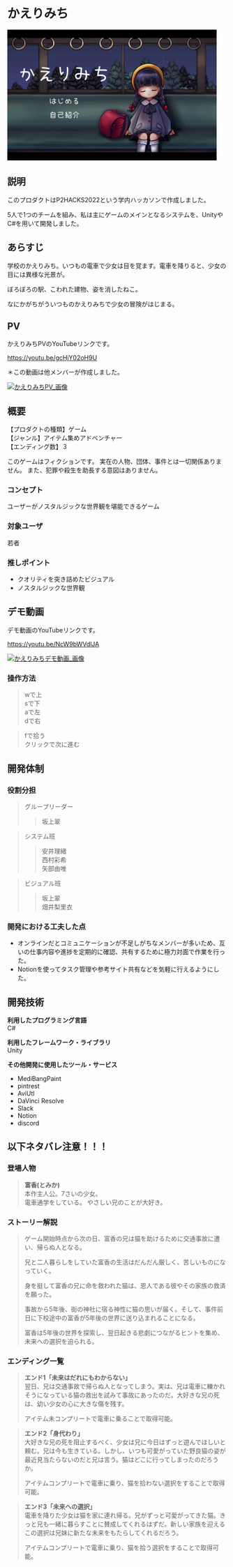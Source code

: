 # かえりみち 
<img src="./かえりみちタイトル.jpg" width="480" height="300">


## **説明**
このプロダクトはP2HACKS2022という学内ハッカソンで作成しました。

5人で1つのチームを組み、私は主にゲームのメインとなるシステムを、UnityやC#を用いて開発しました。

## **あらすじ**  
学校のかえりみち。いつもの電車で少女は目を覚ます。電車を降りると、少女の目には異様な光景が。 

ぼろぼろの駅、こわれた建物、姿を消したねこ。  

なにかがちがういつものかえりみちで少女の冒険がはじまる。

## **PV**
かえりみちPVのYouTubeリンクです。

https://youtu.be/gcHjY02oH9U

＊この動画は他メンバーが作成しました。

[![かえりみちPV_画像](https://user-images.githubusercontent.com/64635773/225572903-d13be747-2079-4c21-bf38-4ef78f072d71.jpg)](https://youtu.be/gcHjY02oH9U)


## **概要**  
【プロダクトの種類】ゲーム   
【ジャンル】アイテム集めアドベンチャー  
【エンディング数】３  

このゲームはフィクションです。
実在の人物、団体、事件とは一切関係ありません。
また、犯罪や殺生を助長する意図はありません。

### **コンセプト**  
ユーザーがノスタルジックな世界観を堪能できるゲーム

### **対象ユーザ**  
若者

### **推しポイント**  
* クオリティを突き詰めたビジュアル  
* ノスタルジックな世界観


## **デモ動画**
デモ動画のYouTubeリンクです。

https://youtu.be/NcW9bWVdlJA

[![かえりみちデモ動画_画像](https://user-images.githubusercontent.com/64635773/225569366-d13fce59-64df-447e-adae-bd43e1015aac.jpg)](https://youtu.be/NcW9bWVdlJA)


### **操作方法**  
>wで上  
>sで下  
>aで左  
>dで右  
  
>fで拾う  
>クリックで次に進む  

## 開発体制  

### **役割分担**  
>グループリーダー  
>>坂上翠  
  
>システム班  
>>安井理緒  
>>西村彩希  
>>矢部由唯  
  
>ビジュアル班  
>>坂上翠  
>>畑井梨里衣  

### **開発における工夫した点**  
* オンラインだとコミュニケーションが不足しがちなメンバーが多いため、互いの仕事内容や進捗を定期的に確認、共有するために極力対面で作業を行った。
* Notionを使ってタスク管理や参考サイト共有などを気軽に行えるようにした。

## 開発技術 

**利用したプログラミング言語**  
C#

**利用したフレームワーク・ライブラリ**  
Unity

**その他開発に使用したツール・サービス**  
* MediBangPaint  
* pintrest  
* AviUtl  
* DaVinci Resolve 
* Slack 
* Notion  
* discord  

## 以下ネタバレ注意！！！
### **登場人物**  
>**富香(とみか)**  
本作主人公。7さいの少女。  
電車通学をしている。 
やさしい兄のことが大好き。  

### **ストーリー解説**  
>ゲーム開始時点から次の日、富香の兄は猫を助けるために交通事故に遭い、帰らぬ人となる。
>
>兄と二人暮らしをしていた富香の生活はだんだん厳しく、苦しいものになっていく。
>
>身を挺して富香の兄に命を救われた猫は、恩人である彼やその家族の救済を願った。
>
>事故から5年後、街の神社に宿る神性に猫の思いが届く。そして、事件前日に下校途中の富香が5年後の世界に送り込まれることになる。
>
>富香は5年後の世界を探索し、翌日起きる悲劇につながるヒントを集め、未来への選択を迫られる。

### **エンディング一覧**
>**エンド1「未来はだれにもわからない」**  
>翌日、兄は交通事故で帰らぬ人となってしまう。実は、兄は電車に轢かれそうになっている猫の救出を試みて事故にあったのだ。大好きな兄の死は、幼い少女の心に大きな傷を残す。
>
>アイテム未コンプリートで電車に乗ることで取得可能。

>**エンド2「身代わり」**  
>大好きな兄の死を阻止するべく、少女は兄に今日はずっと遊んでほしいと頼む。兄は今も生きている。しかし、いつも可愛がっていた野良猫の姿が最近見当たらないのだと兄は言う。猫はどこに行ってしまったのだろうか。
>
>アイテムコンプリートで電車に乗り、猫を拾わない選択をすることで取得可能。

>**エンド3「未来への選択」**  
>電車を降りた少女は猫を家に連れ帰る。兄がずっと可愛がってきた猫。きっと兄も一緒に暮らすことに賛成してくれるはずだ。新しい家族を迎えるこの選択は兄妹に新たな未来をもたらしてくれるだろう。
>
>アイテムコンプリートで電車に乗り、猫を拾う選択をすることで取得可能。

